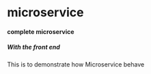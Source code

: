 # microservice
#### complete microservice
##### With the front end

This is to demonstrate how Microservice behave
